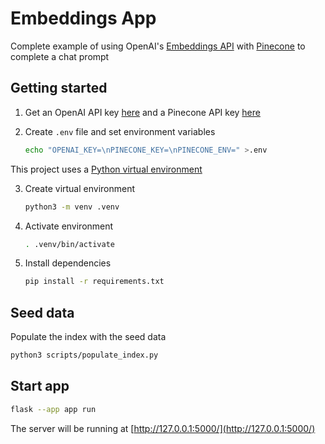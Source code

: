 # Embeddings App

Complete example of using OpenAI's [Embeddings API](https://platform.openai.com/docs/guides/embeddings) with [Pinecone](https://www.pinecone.io/) to complete a chat prompt

## Getting started

1. Get an OpenAI API key [here](https://platform.openai.com/account/api-keys) and a Pinecone API key [here](https://docs.pinecone.io/docs/quickstart)

2. Create `.env` file and set environment variables
    ```bash
    echo "OPENAI_KEY=\nPINECONE_KEY=\nPINECONE_ENV=" >.env

This project uses a [Python virtual environment](https://docs.python.org/3/library/venv.html)

3. Create virtual environment
    ```bash
    python3 -m venv .venv
    ```

4. Activate environment
    ```bash
    . .venv/bin/activate
    ```

5. Install dependencies
    ```bash
    pip install -r requirements.txt
    ```

## Seed data

Populate the index with the seed data
```bash
python3 scripts/populate_index.py
```

## Start app


```bash
flask --app app run
```

The server will be running at [http://127.0.0.1:5000/](http://127.0.0.1:5000/)